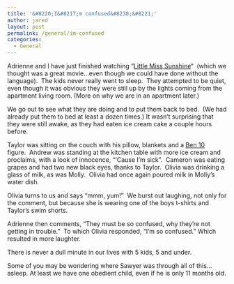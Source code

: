 ```yaml
---
title: '&#8220;I&#8217;m confused&#8230;&#8221;'
author: jared
layout: post
permalink: /general/im-confused
categories:
  - General
---
```

Adrienne and I have just finished watching &#8220;<a target="_blank" title="Little Miss Sunshine" href="http://www.imdb.com/title/tt0449059/">Little Miss Sunshine</a>&#8220;  (which we thought was a great movie&#8230;even though we could have done without the language).  The kids never really went to sleep.  They attempted to be quiet, even though it was obvious they were still up by the lights coming from the apartment living room. (More on why we are in an apartment later.)

We go out to see what they are doing and to put them back to bed.  (We had already put them to bed at least a dozen times.) It wasn&#8217;t surprising that they were still awake, as they had eaten ice cream cake a couple hours before.

Taylor was sitting on the couch with his pillow, blankets and a <a target="_blank" title="Cartoon Network's Ben 10" href="http://www.cartoonnetwork.com/tv_shows/ben10/index.html">Ben 10</a> figure.  Andrew was standing at the kitchen table with more ice cream and proclaims, with a look of innocence, &#8220;&#8216;Cause I&#8217;m sick&#8221;.  Cameron was eating grapes and had two new black eyes, thanks to Taylor.  Olivia was drinking a glass of milk, as was Molly.  Olivia had once again poured milk in Molly&#8217;s water dish.

Olivia turns to us and says &#8220;mmm, yum!&#8221;  We burst out laughing, not only for the comment, but because she is wearing one of the boys t-shirts and Taylor&#8217;s swim shorts.

Adrienne then comments, &#8220;They must be so confused, why they&#8217;re not getting in trouble.&#8221;  To which Olivia responded, &#8220;I&#8217;m so confused.&#8221; Which resulted in more laughter.

There is never a dull minute in our lives with 5 kids, 5 and under.

Some of you may be wondering where Sawyer was through all of this&#8230;asleep. At least we have one obedient child, even if he is only 11 months old.